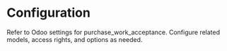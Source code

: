 # Configuration

Refer to Odoo settings for purchase_work_acceptance. Configure related models, access rights, and options as needed.
